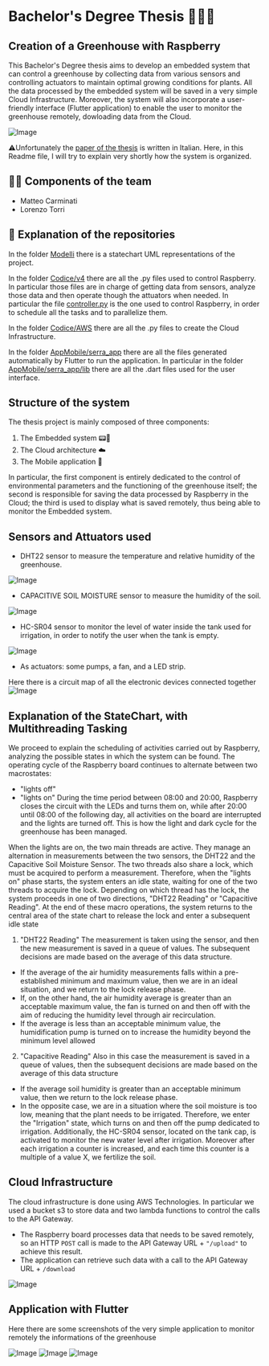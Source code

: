 # Bachelor's Degree Thesis 👨‍💻🌱
## Creation of a Greenhouse with Raspberry
This Bachelor's Degree thesis aims to develop an embedded system that can control a greenhouse by collecting data from various sensors and controlling actuators to maintain optimal growing conditions for plants. All the data processed by the embedded system will be saved in a very simple Cloud Infrastructure. Moreover, the system will also incorporate a user-friendly interface (Flutter application) to enable the user to monitor the greenhouse remotely, dowloading data from the Cloud.

![Image](/Images/Greenhouse.png)

⚠️Unfortunately the [paper of the thesis](/RelazioneTesi.pdf) is written in Italian. Here, in this Readme file, I will try to explain very shortly how the system is organized.

## 🧑‍💻 Components of the team
- Matteo Carminati
- Lorenzo Torri

## 📂 Explanation of the repositories
In the folder [Modelli](/Modelli) there is a statechart UML representations of the project. 

In the folder [Codice/v4](/Codice/v4) there are all the .py files used to control Raspberry. In particular those files are in charge of getting data from sensors, analyze those data and then operate though the attuators when needed.
In particular the file [controller.py](/Codice/v4/Controller.py) is the one used to control Raspberry, in order to schedule all the tasks and to parallelize them.

In the folder [Codice/AWS](/Codice/AWS) there are all the .py files to create the Cloud Infrastructure.

In the folder [AppMobile/serra_app](/AppMobile/serra_app) there are all the files generated automatically by Flutter to run the application. In particular in the folder [AppMobile/serra_app/lib](/AppMobile/serra_app/lib) there are all the .dart files used for the user interface.

## Structure of the system
The thesis project is mainly composed of three components:
1. The Embedded system 📟🌱
2. The Cloud architecture ☁️
3. The Mobile application 📲

In particular, the first component is entirely dedicated to the control of environmental parameters and the functioning of the greenhouse itself; the second is responsible for saving the data processed by Raspberry in the Cloud; the third is used to display what is saved remotely, thus being able to monitor the Embedded system.

## Sensors and Attuators used
- DHT22 sensor to measure the temperature and relative humidity of the greenhouse. 

![Image](/Images/DHT22.png)

- CAPACITIVE SOIL MOISTURE sensor to measure the humidity of the soil.
 
![Image](/Images/CSMS.png)

- HC-SR04 sensor to monitor the level of water inside the tank used for irrigation, in order to notify the user when the tank is empty. 

![Image](/Images/HCSR04.png)

- As actuators: some pumps, a fan, and a LED strip.

Here there is a circuit map of all the electronic devices connected together
![Image](/Images/Circuits.png)

## Explanation of the StateChart, with Multithreading Tasking
We proceed to explain the scheduling of activities carried out by Raspberry, analyzing the possible states in which the system can be found.
The operating cycle of the Raspberry board continues to alternate between two macrostates:
- "lights off"
- "lights on"
During the time period between 08:00 and 20:00, Raspberry closes the circuit with the LEDs and turns them on, while after 20:00 until 08:00 of the following day, all activities on the board are interrupted and the lights are turned off. This is how the light and dark cycle for the greenhouse has been managed.

When the lights are on, the two main threads are active. They manage an alternation in measurements between the two sensors, the DHT22 and the Capacitive Soil Moisture Sensor. The two threads also share a lock, which must be acquired to perform a measurement. Therefore, when the "lights on" phase starts, the system enters an idle state, waiting for one of the two threads to acquire the lock. Depending on which thread has the lock, the system proceeds in one of two directions, "DHT22 Reading" or "Capacitive Reading". At the end of these macro operations, the system returns to the central area of the state chart to release the lock and enter a subsequent idle state
1. "DHT22 Reading" 
The measurement is taken using the sensor, and then the new measurement is saved in a queue of values. The subsequent decisions are made based on the average of this data structure. 
- If the average of the air humidity measurements falls within a pre-established minimum and maximum value, then we are in an ideal situation, and we return to the lock release phase. 
- If, on the other hand, the air humidity average is greater than an acceptable maximum value, the fan is turned on and then off with the aim of reducing the humidity level through air recirculation. 
- If the average is less than an acceptable minimum value, the humidification pump is turned on to increase the humidity beyond the minimum level allowed

2. "Capacitive Reading"
Also in this case the measurement is saved in a queue of values, then the subsequent decisions are made based on the average of this data structure
- If the average soil humidity is greater than an acceptable minimum value, then we return to the lock release phase. 
- In the opposite case, we are in a situation where the soil moisture is too low, meaning that the plant needs to be irrigated. Therefore, we enter the "Irrigation" state, which turns on and then off the pump dedicated to irrigation. Additionally, the HC-SR04 sensor, located on the tank cap, is activated to monitor the new water level after irrigation. Moreover after each irrigation a counter is increased, and each time this counter is a multiple of a value X, we fertilize the soil.

## Cloud Infrastructure
The cloud infrastructure is done using AWS Technologies. In particular we used a bucket s3 to store data and two lambda functions to control the calls to the API Gateway.
- The Raspberry board processes data that needs to be saved remotely, so an HTTP `POST` call is made to the API Gateway URL + `"/upload"` to achieve this result.
- The application can retrieve such data with a call to the API Gateway URL + `/download`

![Image](/Images/Cloud.png)

## Application with Flutter
Here there are some screenshots of the very simple application to monitor remotely the informations of the greenhouse

![Image](/Images/S1.png) ![Image](/Images/S2.png) ![Image](/Images/S3.png)
